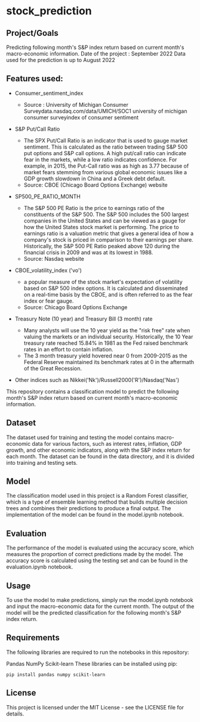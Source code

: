 # stock_prediction

## Project/Goals 
Predicting following month's S&P index return based on current month's macro-economic information. 
Date of the project : September 2022
Data used for the prediction is up to August 2022

## Features used:
 - Consumer_sentiment_index
    - Source : University of Michigan Consumer Surveydata.nasdaq.com/data/UMICH/SOC1 university of michigan consumer surveyindex of consumer sentiment

- S&P Put/Call Ratio
    - The SPX Put/Call Ratio is an indicator that is used to gauge market sentiment. This is calculated as the ratio between trading S&P 500 put options and S&P call options. A high put/call ratio can indicate fear in the markets, while a low ratio indicates confidence. For example, in 2015, the Put-Call ratio was as high as 3.77 because of market fears stemming from various global economic issues like a GDP growth slowdown in China and a Greek debt default.  
    - Source: CBOE (Chicago Board Options Exchange) website 

- SP500_PE_RATIO_MONTH
    - The S&P 500 PE Ratio is the price to earnings ratio of the constituents of the S&P 500. The S&P 500 includes the 500 largest companies in the United States and can be viewed as a gauge for how the United States stock market is performing. The price to earnings ratio is a valuation metric that gives a general idea of how a company's stock is priced in comparison to their earnings per share. Historically, the S&P 500 PE Ratio peaked above 120 during the financial crisis in 2009 and was at its lowest in 1988.  
    - Source: Nasdaq website
    
- CBOE_volatility_index ('vo')
    - a popular measure of the stock market's expectation of volatility based on S&P 500 index options. It is calculated and disseminated on a real-time basis by the CBOE, and is often referred to as the fear index or fear gauge.
    - Source:  Chicago Board Options Exchange

- Treasury Note (10 year) and Treasury Bill (3 month) rate
    - Many analysts will use the 10 year yield as the "risk free" rate when valuing the markets or an individual security. Historically, the 10 Year treasury rate reached 15.84% in 1981 as the Fed raised benchmark rates in an effort to contain inflation.
    - The 3 month treasury yield hovered near 0 from 2009-2015 as the Federal Reserve maintained its benchmark rates at 0 in the aftermath of the Great Recession.
    
- Other indices such as Nikkei('Nk')/Russell2000('R')/Nasdaq('Nas')


This repository contains a classification model to predict the following month's S&P index return based on current month's macro-economic information.

## Dataset
The dataset used for training and testing the model contains macro-economic data for various factors, such as interest rates, inflation, GDP growth, and other economic indicators, along with the S&P index return for each month. The dataset can be found in the data directory, and it is divided into training and testing sets.

## Model
The classification model used in this project is a Random Forest classifier, which is a type of ensemble learning method that builds multiple decision trees and combines their predictions to produce a final output. The implementation of the model can be found in the model.ipynb notebook.

## Evaluation
The performance of the model is evaluated using the accuracy score, which measures the proportion of correct predictions made by the model. The accuracy score is calculated using the testing set and can be found in the evaluation.ipynb notebook.

## Usage
To use the model to make predictions, simply run the model.ipynb notebook and input the macro-economic data for the current month. The output of the model will be the predicted classification for the following month's S&P index return.

## Requirements
The following libraries are required to run the notebooks in this repository:

Pandas
NumPy
Scikit-learn
These libraries can be installed using pip:

`pip install pandas numpy scikit-learn` 

## License
This project is licensed under the MIT License - see the LICENSE file for details.

